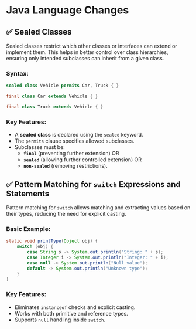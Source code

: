 # Java Language Changes
## ✅ Sealed Classes
Sealed classes restrict which other classes or interfaces can extend or implement them. This helps in better control over class hierarchies, ensuring only intended subclasses can inherit from a given class.
### **Syntax:**
```java
sealed class Vehicle permits Car, Truck { }

final class Car extends Vehicle { }

final class Truck extends Vehicle { }
```
### **Key Features:**
- A **sealed class** is declared using the `sealed` keyword.
- The `permits` clause specifies allowed subclasses.
- Subclasses must be:
	- **`final`** (preventing further extension) OR
	- **`sealed`** (allowing further controlled extension) OR
	- **`non-sealed`** (removing restrictions).
## ✅ Pattern Matching for `switch` Expressions and Statements
Pattern matching for `switch` allows matching and extracting values based on their types, reducing the need for explicit casting.
### **Basic Example:**
```java
static void printType(Object obj) {
    switch (obj) {
        case String s -> System.out.println("String: " + s);
        case Integer i -> System.out.println("Integer: " + i);
        case null -> System.out.println("Null value");
        default -> System.out.println("Unknown type");
    }
}
```
### **Key Features:**
- Eliminates `instanceof` checks and explicit casting.
- Works with both primitive and reference types.
- Supports `null` handling inside `switch`.